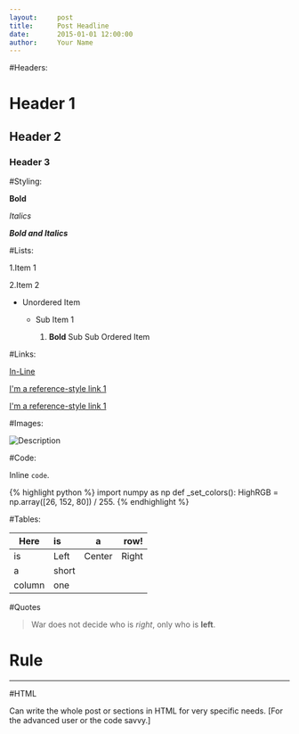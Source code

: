 ```yaml
---
layout:     post
title:      Post Headline
date:       2015-01-01 12:00:00
author:     Your Name
---
```

<!-- Start Writing Below in Markdown -->

#Headers:

# Header 1

## Header 2

### Header 3

#Styling:

**Bold**

*Italics*

***Bold and Italics***

#Lists:

1.Item 1

2.Item 2

* Unordered Item 

  * Sub Item 1

    1. **Bold** Sub Sub Ordered Item

#Links:

[In-Line](https://www.google.com)

[I'm a reference-style link 1][1]

[I'm a reference-style link 1][2]

[1]:https://www.mozilla.org
[2]:http://www.reddit.com

#Images:

![Description](http://img3.wikia.nocookie.net/__cb20140102180853/fairytail/images/5/5b/Logo_Fairy_Tail_right.png)

#Code:

Inline `code`.

{% highlight python %}
import numpy as np
def _set_colors():
    HighRGB = np.array([26, 152, 80]) / 255.
{% endhighlight %}

#Tables:

Here | is | a | row!
|--------|:---------|:---------:|--------:|
is |Left|Center|Right|
a | short
column|one

#Quotes

> War does not decide who is *right*, only who is **left**.

# Rule

---

#HTML

Can write the whole post or sections in HTML for very specific needs. [For the advanced user or the code savvy.] 

